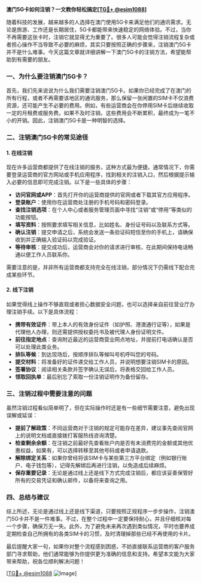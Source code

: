 **澳门5G卡如何注销？一文教你轻松搞定[[TG💪+ @esim1088](https://t.me/s/esim1088)]**

随着科技的发展，越来越多的人选择在澳门使用5G卡来满足他们的通讯需求。无论是旅游、工作还是长期居住，5G卡都能带来快速稳定的网络体验。不过，当你不再需要这张卡时，注销它就显得尤为重要了。很多人可能会觉得注销流程复杂或者担心操作不当导致不必要的麻烦，其实只要按照正确的步骤来，注销澳门5G卡并不是什么难事。今天这篇文章就详细讲解一下澳门5G卡的注销方法，希望能帮助到有需要的朋友。

### **一、为什么要注销澳门5G卡？**

首先，我们先来说说为什么我们需要注销澳门5G卡。如果你已经完成了在澳门的所有行程，或者不再需要该地区的通讯服务，那么保留一张闲置的SIM卡不仅浪费资源，还可能产生不必要的费用。例如，有些运营商会在你停用SIM卡后继续收取一定的月租费或服务费。如果不及时注销，这些费用会不断累积，最终成为一笔不小的开销。因此，注销澳门5G卡是一种明智的选择。

### **二、注销澳门5G卡的常见途径**

#### **1. 在线注销**
现在许多运营商都提供了在线注销的服务，这种方式最为便捷。通常情况下，你需要登录运营商的官方网站或手机应用程序，找到相关的注销入口，然后根据提示输入必要的信息即可完成注销。以下是一些具体的步骤：

- **访问官网或APP**：首先打开你的运营商提供的官网或者下载其官方应用程序。
- **登录账户**：使用你在运营商处注册的手机号码和密码登录。
- **查找注销选项**：在个人中心或者服务管理页面中寻找“注销”或“停用”等类似的功能按钮。
- **填写资料**：按照要求填写相关信息，比如姓名、身份证号码以及联系方式等。
- **确认注销**：提交申请之后，系统会发送一条验证码短信至你的手机上，请确保收到并正确输入验证码以完成验证。
- **等待审核**：提交成功后，运营商会对你的请求进行审核，在此期间保持电话畅通以便工作人员联系你。

需要注意的是，并非所有运营商都支持完全在线注销，部分情况下仍需线下配合完成某些环节。

#### **2. 线下注销**
如果觉得线上操作不够直观或者担心数据安全问题，也可以选择亲自前往营业厅办理注销手续。以下是具体流程：

- **携带有效证件**：带上本人的有效身份证件（如护照、港澳通行证等），如果是代理他人办理，则还需提供授权委托书及被代理人身份证明文件。
- **前往指定地点**：查询附近最近的运营商营业网点地址，并提前打电话确认是否可以处理此类业务。
- **排队等候**：到达现场后，按顺序排队等候叫号机呼叫您的号码。
- **提交材料**：将准备好的证件递交给工作人员，并说明想要注销SIM卡的原因。
- **签署协议**：阅读相关条款并签字确认无误后，将表格交回给工作人员。
- **领取回执单**：最后别忘了索取一份注销证明作为备份留存。

### **三、注销过程中需要注意的问题**

虽然注销过程看似简单明了，但在实际操作时还是有一些细节需要注意，避免出现误解或延误：

- **提前了解政策**：不同运营商对于注销的规定可能存在差异，建议事先查阅官网上的说明文档或直接拨打客服热线咨询清楚。
- **检查剩余余额**：在注销之前最好先查看账户内是否有未消费完的金额或其他优惠权益，如果有，可以选择转移至其他号码或者申请退款。
- **解除绑定关系**：如果你曾经将该SIM卡与某些第三方平台绑定（例如银行账户、电子钱包等），记得先解绑后再进行注销，以免造成后续麻烦。
- **保存重要记录**：无论是通过线上还是线下方式完成注销后，都应该妥善保管好所有的交易凭证和确认邮件，以备将来查询之用。

### **四、总结与建议**

综上所述，无论是通过线上还是线下渠道，只要按照正规程序一步步操作，注销澳门5G卡并不是一件难事。不过，在整个过程中一定要保持耐心，并且仔细核对每一个步骤，确保万无一失。此外，为了避免未来再次遇到类似情况，平时也要养成定期检查自己所拥有的各类SIM卡的习惯，及时清理掉那些已经不再使用的卡片。

最后提醒大家一句，如果你对整个流程感到困惑，不妨直接联系运营商的客户服务部门寻求帮助，他们通常能够为你提供更为准确的信息和支持。希望本文能为大家带来帮助，祝各位顺利解决问题！

[[TG💪+ @esim1088](https://t.me/s/esim1088) ![Image](https://i.postimg.cc/4NQfJmqS/Snipaste-2025-05-13-00-14-12.png)]